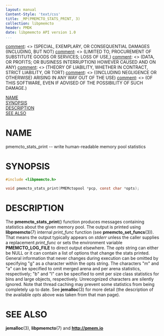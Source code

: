 ```yaml
---
layout: manual
Content-Style: 'text/css'
title: _MP(PMEMCTO_STATS_PRINT, 3)
collection: libpmemcto
header: PMDK
date: libpmemcto API version 1.0
...
```


[comment]: <> (Copyright 2017, Intel Corporation)

[comment]: <> (Redistribution and use in source and binary forms, with or without)
[comment]: <> (modification, are permitted provided that the following conditions)
[comment]: <> (are met:)
[comment]: <> (    * Redistributions of source code must retain the above copyright)
[comment]: <> (      notice, this list of conditions and the following disclaimer.)
[comment]: <> (    * Redistributions in binary form must reproduce the above copyright)
[comment]: <> (      notice, this list of conditions and the following disclaimer in)
[comment]: <> (      the documentation and/or other materials provided with the)
[comment]: <> (      distribution.)
[comment]: <> (    * Neither the name of the copyright holder nor the names of its)
[comment]: <> (      contributors may be used to endorse or promote products derived)
[comment]: <> (      from this software without specific prior written permission.)

[comment]: <> (THIS SOFTWARE IS PROVIDED BY THE COPYRIGHT HOLDERS AND CONTRIBUTORS)
[comment]: <> ("AS IS" AND ANY EXPRESS OR IMPLIED WARRANTIES, INCLUDING, BUT NOT)
[comment]: <> (LIMITED TO, THE IMPLIED WARRANTIES OF MERCHANTABILITY AND FITNESS FOR)
[comment]: <> (A PARTICULAR PURPOSE ARE DISCLAIMED. IN NO EVENT SHALL THE COPYRIGHT)
[comment]: <> (OWNER OR CONTRIBUTORS BE LIABLE FOR ANY DIRECT, INDIRECT, INCIDENTAL,)
[comment]: <> (SPECIAL, EXEMPLARY, OR CONSEQUENTIAL DAMAGES (INCLUDING, BUT NOT)
[comment]: <> (LIMITED TO, PROCUREMENT OF SUBSTITUTE GOODS OR SERVICES; LOSS OF USE,)
[comment]: <> (DATA, OR PROFITS; OR BUSINESS INTERRUPTION) HOWEVER CAUSED AND ON ANY)
[comment]: <> (THEORY OF LIABILITY, WHETHER IN CONTRACT, STRICT LIABILITY, OR TORT)
[comment]: <> ((INCLUDING NEGLIGENCE OR OTHERWISE) ARISING IN ANY WAY OUT OF THE USE)
[comment]: <> (OF THIS SOFTWARE, EVEN IF ADVISED OF THE POSSIBILITY OF SUCH DAMAGE.)

[comment]: <> (pmemcto_stats_print.3 -- man page for libpmemcto)

[NAME](#name)<br />
[SYNOPSIS](#synopsis)<br />
[DESCRIPTION](#description)<br />
[SEE ALSO](#see-also)<br />


# NAME #

pmemcto_stats_print -- write human-readable memory pool statistics


# SYNOPSIS #

```c
#include <libpmemcto.h>

void pmemcto_stats_print(PMEMctopool *pcp, const char *opts);

```


# DESCRIPTION #

The **pmemcto_stats_print**() function produces messages containing statistics
about the given memory pool.  The output is printed using **libpmemcto**(7)
internal *print_func* function (see **pmemcto_set_funcs**(3)).  That means
the output typically appears on *stderr* unless the caller supplies
a replacement *print_func* or sets the environment variable
**PMEMCTO_LOG_FILE** to direct output elsewhere.  The *opts* string can either
be NULL or it can contain a list of options that change the stats printed.
General information that never changes during execution can be omitted
by specifying "g" as a character within the opts string.  The characters
"m" and "a" can be specified to omit merged arena and per arena statistics,
respectively; "b" and "l" can be specified to omit per size class statistics
for bins and large objects, respectively.  Unrecognized characters are silently
ignored.  Note that thread caching may prevent some statistics from being
completely up to date.
See **jemalloc**(3) for more detail (the description of the available *opts*
above was taken from that man page).


# SEE ALSO #

**jemalloc**(3), **libpmemcto**(7) and **<http://pmem.io>**
